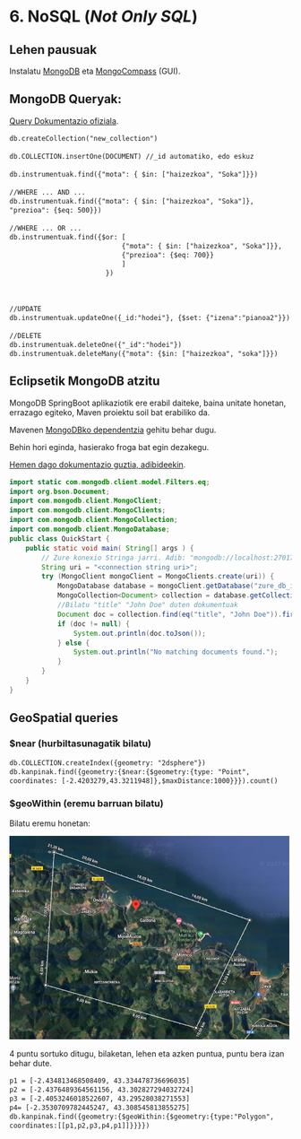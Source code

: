 # 6. NoSQL (*Not Only SQL*)

## Lehen pausuak

Instalatu [MongoDB](https://www.mongodb.com/try/download/community) eta [MongoCompass](https://www.mongodb.com/products/tools/compass) (GUI).

## MongoDB Queryak:
[Query Dokumentazio ofiziala](https://www.mongodb.com/docs/manual/tutorial/query-documents/).

```mongosh
db.createCollection("new_collection")

db.COLLECTION.insertOne(DOCUMENT) //_id automatiko, edo eskuz

db.instrumentuak.find({"mota": { $in: ["haizezkoa", "Soka"]}})

//WHERE ... AND ...
db.instrumentuak.find({"mota": { $in: ["haizezkoa", "Soka"]}, "prezioa": {$eq: 500}})

//WHERE ... OR ...
db.instrumentuak.find({$or: [ 
							{"mota": { $in: ["haizezkoa", "Soka"]}}, 
							{"prezioa": {$eq: 700}}
							]
						})
						
						
						
//UPDATE
db.instrumentuak.updateOne({_id:"hodei"}, {$set: {"izena":"pianoa2"}})

//DELETE
db.instrumentuak.deleteOne({"_id":"hodei"})
db.instrumentuak.deleteMany({"mota": {$in: ["haizezkoa", "soka"]}})
```

## Eclipsetik MongoDB atzitu

MongoDB SpringBoot aplikaziotik ere erabil daiteke, baina unitate honetan, errazago egiteko, Maven proiektu soil bat erabiliko da.

Mavenen [MongoDBko dependentzia](https://mvnrepository.com/artifact/org.mongodb/mongodb-driver-sync) gehitu behar dugu.

Behin hori eginda, hasierako froga bat egin dezakegu.

[Hemen dago dokumentazio guztia, adibideekin](https://www.mongodb.com/docs/drivers/java/sync/current/quick-start/).

```java
import static com.mongodb.client.model.Filters.eq;
import org.bson.Document;
import com.mongodb.client.MongoClient;
import com.mongodb.client.MongoClients;
import com.mongodb.client.MongoCollection;
import com.mongodb.client.MongoDatabase;
public class QuickStart {
    public static void main( String[] args ) {
        // Zure konexio Stringa jarri. Adib: "mongodb://localhost:27017"
        String uri = "<connection string uri>";
        try (MongoClient mongoClient = MongoClients.create(uri)) {
            MongoDatabase database = mongoClient.getDatabase("zure_db_izena");
            MongoCollection<Document> collection = database.getCollection("zure_kolekzioa");
			//Bilatu "title" "John Doe" duten dokumentuak
            Document doc = collection.find(eq("title", "John Doe")).first();
            if (doc != null) {
                System.out.println(doc.toJson());
            } else {
                System.out.println("No matching documents found.");
            }
        }
    }
}
```


## GeoSpatial queries

### $near (hurbiltasunagatik bilatu)

```
db.COLLECTION.createIndex({geometry: "2dsphere"})
db.kanpinak.find({geometry:{$near:{$geometry:{type: "Point", coordinates: [-2.4203279,43.3211948]},$maxDistance:1000}}}).count()
```


### $geoWithin (eremu barruan bilatu)

Bilatu eremu honetan:

<img src="img/06-NoSQL/area.png" alt= "Bilaketa eremua" width="500px">

4 puntu sortuko ditugu, bilaketan, lehen eta azken puntua, puntu bera izan behar dute.
```
p1 = [-2.434813468508409, 43.334478736696035]
p2 = [-2.4376489364561156, 43.302827294032724]
p3 = [-2.4053246018522607, 43.29528038271553]
p4= [-2.3530709782445247, 43.308545813855275]
db.kanpinak.find({geometry:{$geoWithin:{$geometry:{type:"Polygon", coordinates:[[p1,p2,p3,p4,p1]]}}}})
``` 
